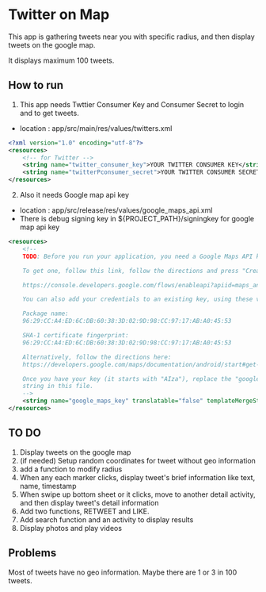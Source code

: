 # Twitter on Map
This app is gathering tweets near you with specific radius, and then display tweets on the google map.

It displays maximum 100 tweets.


## How to run
1. This app needs Twttier Consumer Key and Consumer Secret to login and to get tweets.
- location : app/src/main/res/values/twitters.xml

```xml
<?xml version="1.0" encoding="utf-8"?>
<resources>
    <!-- for Twitter -->
    <string name="twitter_consumer_key">YOUR TWITTER CONSUMER KEY</string>
    <string name="twitterPconsumer_secret">YOUR TWITTER CONSUMER SECRET</string>
</resources>
```

2. Also it needs Google map api key
- location : app/src/release/res/values/google_maps_api.xml
- There is debug signing key in ${PROJECT_PATH}/signingkey for google map api key

```xml
<resources>
    <!--
    TODO: Before you run your application, you need a Google Maps API key.

    To get one, follow this link, follow the directions and press "Create" at the end:

    https://console.developers.google.com/flows/enableapi?apiid=maps_android_backend&keyType=CLIENT_SIDE_ANDROID&r=96:29:CC:A4:ED:6C:DB:60:38:3D:02:9D:98:CC:97:17:AB:A0:45:53%3Bme.yeojoy.twitteronmap

    You can also add your credentials to an existing key, using these values:

    Package name:
    96:29:CC:A4:ED:6C:DB:60:38:3D:02:9D:98:CC:97:17:AB:A0:45:53

    SHA-1 certificate fingerprint:
    96:29:CC:A4:ED:6C:DB:60:38:3D:02:9D:98:CC:97:17:AB:A0:45:53

    Alternatively, follow the directions here:
    https://developers.google.com/maps/documentation/android/start#get-key

    Once you have your key (it starts with "AIza"), replace the "google_maps_key"
    string in this file.
    -->
    <string name="google_maps_key" translatable="false" templateMergeStrategy="preserve">AIzaSyBaWyAPgrAYDg3hlsybNQ8O0Tum1hipzrA</string>
</resources>
```

## TO DO
1. Display tweets on the google map
2. (if needed) Setup random coordinates for tweet without geo information
3. add a function to modify radius
4. When any each marker clicks, display tweet's brief information like text, name, timestamp
5. When swipe up bottom sheet or it clicks, move to another detail activity, and then display tweet's detail information
6. Add two functions, RETWEET and LIKE.
7. Add search function and an activity to display results
8. Display photos and play videos

## Problems
Most of tweets have no geo information. Maybe there are 1 or 3 in 100 tweets.

